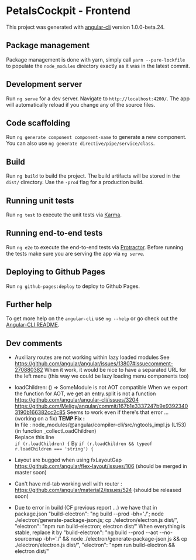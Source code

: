 # PetalsCockpit - Frontend

This project was generated with [angular-cli](https://github.com/angular/angular-cli) version 1.0.0-beta.24.

## Package management

Package management is done with yarn, simply call `yarn --pure-lockfile` to populate the `node_modules` directory exactly as it was in the latest commit.

## Development server
Run `ng serve` for a dev server. Navigate to `http://localhost:4200/`. The app will automatically reload if you change any of the source files.

## Code scaffolding

Run `ng generate component component-name` to generate a new component. You can also use `ng generate directive/pipe/service/class`.

## Build

Run `ng build` to build the project. The build artifacts will be stored in the `dist/` directory. Use the `-prod` flag for a production build.

## Running unit tests

Run `ng test` to execute the unit tests via [Karma](https://karma-runner.github.io).

## Running end-to-end tests

Run `ng e2e` to execute the end-to-end tests via [Protractor](http://www.protractortest.org/).
Before running the tests make sure you are serving the app via `ng serve`.

## Deploying to Github Pages

Run `ng github-pages:deploy` to deploy to Github Pages.

## Further help

To get more help on the `angular-cli` use `ng --help` or go check out the [Angular-CLI README](https://github.com/angular/angular-cli/blob/master/README.md).


## Dev comments

- Auxiliary routes are not working within lazy loaded modules
  See https://github.com/angular/angular/issues/13807#issuecomment-270880382
  When it work, it would be nice to have a separated URL for the left menu (this way we could be lazy loading menu components too)

- loadChildren: () => SomeModule is not AOT compatible
  When we export the function for AOT, we get an entry.split is not a function
  https://github.com/angular/angular-cli/issues/3204
  https://github.com/Meligy/angular/commit/167b1e3337247b9e93923403190b166382cc2c85
  Seems to work even if there's that error ... (working on a fix)
  **TEMP Fix :**  
  In file : node_modules/@angular/compiler-cli/src/ngtools_impl.js (L153)  
  (in function _collectLoadChildren)  
  Replace this line  
    `if (r.loadChildren) {`
  By
    `if (r.loadChildren && typeof r.loadChildren === 'string') {`

- Layout are bugged when using fxLayoutGap https://github.com/angular/flex-layout/issues/106 (should be merged in master soon)

- Can't have md-tab working well with router : https://github.com/angular/material2/issues/524 (should be released soon)

- Due to error in build (CF previous report ...) we have that in package.json
    "build-electron": "ng build --prod -bh='./'; node ./electron/generate-package-json.js; cp ./electron/electron.js dist/",
    "electron": "npm run build-electron; electron dist/"
When everything is stable, replace it by
    "build-electron": "ng build --prod --aot --no-sourcemap -bh='./' && node ./electron/generate-package-json.js && cp ./electron/electron.js dist/",
    "electron": "npm run build-electron && electron dist/"
